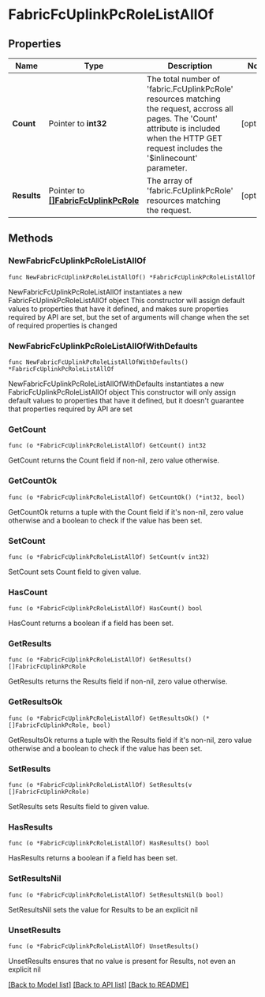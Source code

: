 # FabricFcUplinkPcRoleListAllOf

## Properties

Name | Type | Description | Notes
------------ | ------------- | ------------- | -------------
**Count** | Pointer to **int32** | The total number of &#39;fabric.FcUplinkPcRole&#39; resources matching the request, accross all pages. The &#39;Count&#39; attribute is included when the HTTP GET request includes the &#39;$inlinecount&#39; parameter. | [optional] 
**Results** | Pointer to [**[]FabricFcUplinkPcRole**](fabric.FcUplinkPcRole.md) | The array of &#39;fabric.FcUplinkPcRole&#39; resources matching the request. | [optional] 

## Methods

### NewFabricFcUplinkPcRoleListAllOf

`func NewFabricFcUplinkPcRoleListAllOf() *FabricFcUplinkPcRoleListAllOf`

NewFabricFcUplinkPcRoleListAllOf instantiates a new FabricFcUplinkPcRoleListAllOf object
This constructor will assign default values to properties that have it defined,
and makes sure properties required by API are set, but the set of arguments
will change when the set of required properties is changed

### NewFabricFcUplinkPcRoleListAllOfWithDefaults

`func NewFabricFcUplinkPcRoleListAllOfWithDefaults() *FabricFcUplinkPcRoleListAllOf`

NewFabricFcUplinkPcRoleListAllOfWithDefaults instantiates a new FabricFcUplinkPcRoleListAllOf object
This constructor will only assign default values to properties that have it defined,
but it doesn't guarantee that properties required by API are set

### GetCount

`func (o *FabricFcUplinkPcRoleListAllOf) GetCount() int32`

GetCount returns the Count field if non-nil, zero value otherwise.

### GetCountOk

`func (o *FabricFcUplinkPcRoleListAllOf) GetCountOk() (*int32, bool)`

GetCountOk returns a tuple with the Count field if it's non-nil, zero value otherwise
and a boolean to check if the value has been set.

### SetCount

`func (o *FabricFcUplinkPcRoleListAllOf) SetCount(v int32)`

SetCount sets Count field to given value.

### HasCount

`func (o *FabricFcUplinkPcRoleListAllOf) HasCount() bool`

HasCount returns a boolean if a field has been set.

### GetResults

`func (o *FabricFcUplinkPcRoleListAllOf) GetResults() []FabricFcUplinkPcRole`

GetResults returns the Results field if non-nil, zero value otherwise.

### GetResultsOk

`func (o *FabricFcUplinkPcRoleListAllOf) GetResultsOk() (*[]FabricFcUplinkPcRole, bool)`

GetResultsOk returns a tuple with the Results field if it's non-nil, zero value otherwise
and a boolean to check if the value has been set.

### SetResults

`func (o *FabricFcUplinkPcRoleListAllOf) SetResults(v []FabricFcUplinkPcRole)`

SetResults sets Results field to given value.

### HasResults

`func (o *FabricFcUplinkPcRoleListAllOf) HasResults() bool`

HasResults returns a boolean if a field has been set.

### SetResultsNil

`func (o *FabricFcUplinkPcRoleListAllOf) SetResultsNil(b bool)`

 SetResultsNil sets the value for Results to be an explicit nil

### UnsetResults
`func (o *FabricFcUplinkPcRoleListAllOf) UnsetResults()`

UnsetResults ensures that no value is present for Results, not even an explicit nil

[[Back to Model list]](../README.md#documentation-for-models) [[Back to API list]](../README.md#documentation-for-api-endpoints) [[Back to README]](../README.md)


